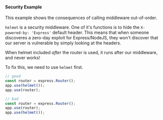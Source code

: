 #### Security Example

This example shows the consequences of calling middleware out-of-order.

`helmet` is a security middleware. One of it's functions is to hide the `X-powered-by: 'Express'` default header. This means that when someone discoveres a zero-day exploit for Express/NodeJS, they won't discover that our server is vulnerable by simply looking at the headers.

When helmet included _after_ the router is used, it runs after our middleware, and never works!

To fix this, we need to use `helmet` first.

```javascript
// good
const router = express.Router();
app.use(helmet());
app.use(router);
```

```javascript
// bad
const router = express.Router();
app.use(router);
app.use(helmet());
```
